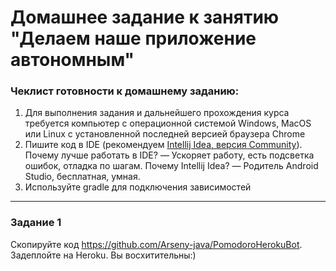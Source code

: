 # Домашнее задание к занятию "Делаем наше приложение автономным"

### Чеклист готовности к домашнему заданию:

1. Для выполнения задания и дальнейшего прохождения курса требуется компьютер с операционной системой Windows, MacOS или Linux с установленной последней версией браузера Chrome
2. Пишите код в IDE (рекомендуем [Intellij Idea, версия Community](https://www.jetbrains.com/ru-ru/idea/)). Почему лучше работать в IDE? — Ускоряет работу, есть подсветка ошибок, отладка по шагам. Почему Intellij Idea? — Родитель Android Studio, бесплатная, умная.
3. Используйте gradle для подключения зависимостей 

------

### Задание 1

Скопируйте код https://github.com/Arseny-java/PomodoroHerokuBot. Задеплойте на Heroku. Вы восхитительны:)
